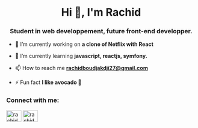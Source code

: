 <h1 align="center">Hi 👋, I'm Rachid</h1>
<h3 align="center">Student in web developpement, future front-end developper.</h3>

- 🔭 I’m currently working on **a clone of Netflix with React**

- 🌱 I’m currently learning **javascript, reactjs, symfony.**

- 📫 How to reach me **rachidboudjakdji27@gmail.com**

- ⚡ Fun fact **I like avocado 🥑**

<h3 align="left">Connect with me:</h3>
<p align="left">
<a href="https://linkedin.com/in/rachidboudjakdji" target="blank"><img align="center" src="https://raw.githubusercontent.com/rahuldkjain/github-profile-readme-generator/master/src/images/icons/Social/linked-in-alt.svg" alt="rachidboudjakdji" height="30" width="40" /></a>
<a href="https://www.behance.net/rachidboudj" target="blank"><img align="center" src="https://raw.githubusercontent.com/rahuldkjain/github-profile-readme-generator/master/src/images/icons/Social/behance.svg" alt="rachidboudj" height="30" width="40" /></a>
</p>
